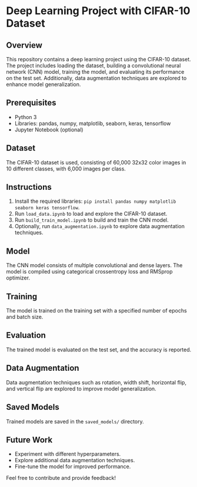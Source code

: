 
# Deep Learning Project with CIFAR-10 Dataset

## Overview
This repository contains a deep learning project using the CIFAR-10 dataset. The project includes loading the dataset, building a convolutional neural network (CNN) model, training the model, and evaluating its performance on the test set. Additionally, data augmentation techniques are explored to enhance model generalization.

## Prerequisites
- Python 3
- Libraries: pandas, numpy, matplotlib, seaborn, keras, tensorflow
- Jupyter Notebook (optional)

## Dataset
The CIFAR-10 dataset is used, consisting of 60,000 32x32 color images in 10 different classes, with 6,000 images per class.


## Instructions
1. Install the required libraries: `pip install pandas numpy matplotlib seaborn keras tensorflow`.
2. Run `load_data.ipynb` to load and explore the CIFAR-10 dataset.
3. Run `build_train_model.ipynb` to build and train the CNN model.
4. Optionally, run `data_augmentation.ipynb` to explore data augmentation techniques.

## Model
The CNN model consists of multiple convolutional and dense layers. The model is compiled using categorical crossentropy loss and RMSprop optimizer.

## Training
The model is trained on the training set with a specified number of epochs and batch size.

## Evaluation
The trained model is evaluated on the test set, and the accuracy is reported.

## Data Augmentation
Data augmentation techniques such as rotation, width shift, horizontal flip, and vertical flip are explored to improve model generalization.

## Saved Models
Trained models are saved in the `saved_models/` directory. 

## Future Work
- Experiment with different hyperparameters.
- Explore additional data augmentation techniques.
- Fine-tune the model for improved performance.

Feel free to contribute and provide feedback!


